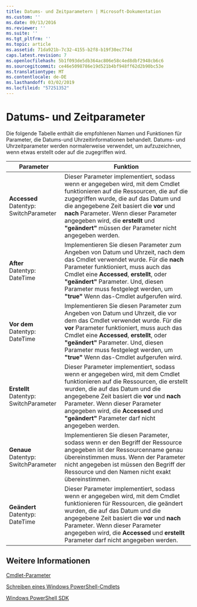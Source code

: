 ```yaml
---
title: Datums- und Zeitparametern | Microsoft-Dokumentation
ms.custom: ''
ms.date: 09/13/2016
ms.reviewer: ''
ms.suite: ''
ms.tgt_pltfrm: ''
ms.topic: article
ms.assetid: 71da921b-7c32-4155-b2f8-b19f30ec774d
caps.latest.revision: 7
ms.openlocfilehash: 5b1f093de5db364ac806e58c4ed8dbf2948cb6c6
ms.sourcegitcommit: ce46e5098786e19d521b4bf948ff62d2b90bc53e
ms.translationtype: MT
ms.contentlocale: de-DE
ms.lasthandoff: 03/02/2019
ms.locfileid: "57251352"
---
```

# <a name="date-and-time-parameters"></a>Datums- und Zeitparameter

Die folgende Tabelle enthält die empfohlenen Namen und Funktionen für Parameter, die Datums-und Uhrzeitinformationen behandelt. Datums- und Uhrzeitparameter werden normalerweise verwendet, um aufzuzeichnen, wenn etwas erstellt oder auf die zugegriffen wird.

|Parameter|Funktion|
|---|---|
|**Accessed**<br>Datentyp: SwitchParameter|Dieser Parameter implementiert, sodass wenn er angegeben wird, mit dem Cmdlet funktionieren auf die Ressourcen, die auf die zugegriffen wurde, die auf das Datum und die angegebene Zeit basiert die **vor** und **nach** Parameter. Wenn dieser Parameter angegeben wird, die **erstellt** und **"geändert"** müssen der Parameter nicht angegeben werden.|
|**After**<br>Datentyp: DateTime|Implementieren Sie diesen Parameter zum Angeben von Datum und Uhrzeit, nach dem das Cmdlet verwendet wurde. Für die **nach** Parameter funktioniert, muss auch das Cmdlet eine **Accessed**, **erstellt**, oder **"geändert"** Parameter. Und, diesen Parameter muss festgelegt werden, um **"true"** Wenn das-Cmdlet aufgerufen wird.|
|**Vor dem**<br>Datentyp: DateTime|Implementieren Sie diesen Parameter zum Angeben von Datum und Uhrzeit, die vor dem das Cmdlet verwendet wurde. Für die **vor** Parameter funktioniert, muss auch das Cmdlet eine **Accessed**, **erstellt**, oder **"geändert"** Parameter. Und, diesen Parameter muss festgelegt werden, um **"true"** Wenn das-Cmdlet aufgerufen wird.|
|**Erstellt**<br>Datentyp: SwitchParameter|Dieser Parameter implementiert, sodass wenn er angegeben wird, mit dem Cmdlet funktionieren auf die Ressourcen, die erstellt wurden, die auf das Datum und die angegebene Zeit basiert die **vor** und **nach** Parameter. Wenn dieser Parameter angegeben wird, die **Accessed** und **"geändert"** Parameter darf nicht angegeben werden.|
|**Genaue**<br>Datentyp: SwitchParameter|Implementieren Sie diesen Parameter, sodass wenn er den Begriff der Ressource angegeben ist der Ressourcenname genau übereinstimmen muss. Wenn der Parameter nicht angegeben ist müssen den Begriff der Ressource und den Namen nicht exakt übereinstimmen.|
|**Geändert**<br>Datentyp: DateTime|Dieser Parameter implementiert, sodass wenn er angegeben wird, mit dem Cmdlet funktionieren für Ressourcen, die geändert wurden, die auf das Datum und die angegebene Zeit basiert die **vor** und **nach** Parameter. Wenn dieser Parameter angegeben wird, die **Accessed** und **erstellt** Parameter darf nicht angegeben werden.|
## <a name="see-also"></a>Weitere Informationen

[Cmdlet-Parameter](./cmdlet-parameters.md)

[Schreiben eines Windows PowerShell-Cmdlets](./writing-a-windows-powershell-cmdlet.md)

[Windows PowerShell SDK](../windows-powershell-reference.md)
